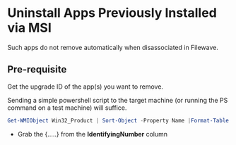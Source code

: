 # Uninstall Apps Previously Installed via MSI
Such apps do not remove automatically when disassociated in Filewave.

## Pre-requisite
Get the upgrade ID of the app(s) you want to remove.

Sending a simple powershell script to the target machine (or running the PS command on a test machine) will suffice.

```powershell
Get-WMIObject Win32_Product | Sort-Object -Property Name |Format-Table IdentifyingNumber, Name, LocalPackage -AutoSize
```

- Grab the {.....} from the **IdentifyingNumber** column
